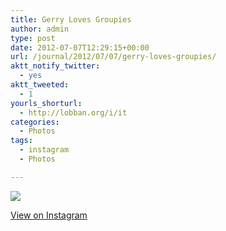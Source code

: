 ```yaml
---
title: Gerry Loves Groupies
author: admin
type: post
date: 2012-07-07T12:29:15+00:00
url: /journal/2012/07/07/gerry-loves-groupies/
aktt_notify_twitter:
  - yes
aktt_tweeted:
  - 1
yourls_shorturl:
  - http://lobban.org/i/it
categories:
  - Photos
tags:
  - instagram
  - Photos

---
```

![][1]

[View on Instagram][2]

 [1]: http://lobban.org/wp-content/uploads/HLIC/acafdccaaaa60c5b0ebd3b32a5af013d.jpg
 [2]: http://instagr.am/p/Mx36ydqlhB/